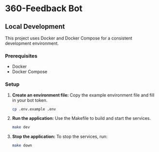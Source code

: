 # 360-Feedback Bot

## Local Development

This project uses Docker and Docker Compose for a consistent development environment.

### Prerequisites

- Docker
- Docker Compose

### Setup

1.  **Create an environment file:**
    Copy the example environment file and fill in your bot token.
    ```sh
    cp .env.example .env
    ```

2.  **Run the application:**
    Use the Makefile to build and start the services.
    ```sh
    make dev
    ```

3.  **Stop the application:**
    To stop the services, run:
    ```sh
    make down
    ```
